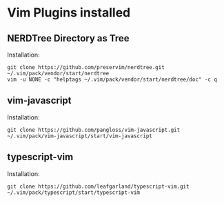 # Vim Plugins installed 

## NERDTree Directory as Tree

Installation:
```
git clone https://github.com/preservim/nerdtree.git ~/.vim/pack/vendor/start/nerdtree
vim -u NONE -c "helptags ~/.vim/pack/vendor/start/nerdtree/doc" -c q
```

## vim-javascript

Installation:
```
git clone https://github.com/pangloss/vim-javascript.git ~/.vim/pack/vim-javascript/start/vim-javascript
```

## typescript-vim

Installation: 
```
git clone https://github.com/leafgarland/typescript-vim.git ~/.vim/pack/typescript/start/typescript-vim
```
